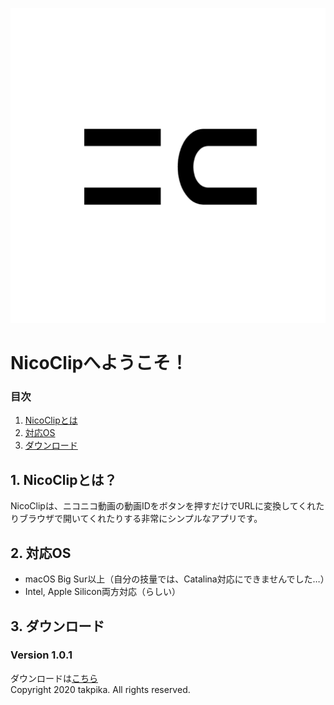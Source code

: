 <img src="/img/logo.png" alt="NicoClip" title="ロゴ"></img>
# NicoClipへようこそ！

### 目次
1. [NicoClipとは](#what_is_nicoclip)
2. [対応OS](#available_os)
3. [ダウンロード](#download)

<a id="what_is_nicoclip"></a>
## 1. NicoClipとは？
NicoClipは、ニコニコ動画の動画IDをボタンを押すだけでURLに変換してくれたりブラウザで開いてくれたりする非常にシンプルなアプリです。

<a id="available_os"></a>
## 2. 対応OS
* macOS Big Sur以上（自分の技量では、Catalina対応にできませんでした…）  
* Intel, Apple Silicon両方対応（らしい）

<a id="download"></a>
## 3. ダウンロード
### Version 1.0.1
ダウンロードは[こちら](releases/1.0.1/NicoClip-1.0.1-Installer.dmg)
<br>
Copyright 2020 takpika. All rights reserved.
